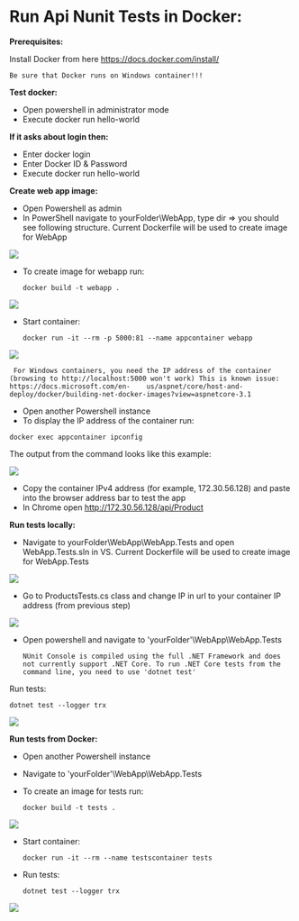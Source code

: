 # Run Api Nunit Tests in Docker:
**Prerequisites:**

Install Docker from here https://docs.docker.com/install/

```Be sure that Docker runs on Windows container!!!```

**Test docker:**
- Open powershell in administrator mode
- Execute docker run hello-world

**If it asks about login then:**
- Enter docker login
- Enter Docker ID & Password
- Execute docker run hello-world

**Create web app image:**
- Open Powershell as admin
- In PowerShell navigate to yourFolder\WebApp, type dir => you should see following structure. Current Dockerfile will be used to create image for WebApp

![](/images/1.png)

- To create image for webapp run:

   ```docker build -t webapp . ```
   
![](/images/2.png)

- Start container:

   ```docker run -it --rm -p 5000:81 --name appcontainer webapp```
   
 ![](/images/3.png)

   ``` For Windows containers, you need the IP address of the container (browsing to http://localhost:5000 won't work) This is known issue: https://docs.microsoft.com/en-    us/aspnet/core/host-and-deploy/docker/building-net-docker-images?view=aspnetcore-3.1```


- Open another Powershell instance
- To display the IP address of the container run:

```docker exec appcontainer ipconfig```

The output from the command looks like this example:

![](/images/4.png)

- Copy the container IPv4 address (for example, 172.30.56.128) and paste into the browser address bar to test the app
- In Chrome open http://172.30.56.128/api/Product

**Run tests locally:** 

- Navigate to yourFolder\WebApp\WebApp.Tests and open WebApp.Tests.sln in VS. Current Dockerfile will be used to create image for WebApp.Tests

![](/images/5.png)

- Go to ProductsTests.cs class and change IP in url to your container IP address (from previous step) 

![](/images/6.png)

- Open powershell and navigate to 'yourFolder'\WebApp\WebApp.Tests

   ```NUnit Console is compiled using the full .NET Framework and does not currently support .NET Core. To run .NET Core tests from the command line, you need to use 'dotnet test'```

Run tests: 

   ```dotnet test --logger trx```
   
![](/images/7.png)

**Run tests from Docker:**
- Open another Powershell instance
- Navigate to 'yourFolder'\WebApp\WebApp.Tests
- To create an image for tests run:

   ```docker build -t tests .```
   
![](/images/8.png)

- Start container:

   ```docker run -it --rm --name testscontainer tests```

- Run tests:

   ```dotnet test --logger trx```
   
![](/images/9.png)
   




